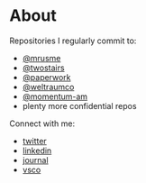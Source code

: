 # About

Repositories I regularly commit to:

- [@mrusme](https://github.com/mrusme?tab=repositories)
- [@twostairs](https://github.com/twostairs)
- [@paperwork](https://github.com/paperwork)
- [@weltraumco](https://github.com/weltraumco)
- [@momentum-am](https://github.com/momentum-am)
- plenty more confidential repos

Connect with me:

- [twitter](https://twitter.com/mrusme)
- [linkedin](https://www.linkedin.com/in/mrusme/)
- [journal](https://mrus.me)
- [vsco](https://vsco.co/mrus)
